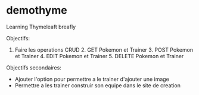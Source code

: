 # demothyme
Learning Thymeleaft breafly

Objectifs:

1. Faire les operations CRUD
   2. GET Pokemon et Trainer
   3. POST Pokemon et Trainer
   4. EDIT Pokemon et Trainer
   5. DELETE Pokemon et Trainer

Objectifs secondaires:

* Ajouter l'option pour permettre a le trainer d'ajouter une image
* Permettre a les trainer construir son equipe dans le site de creation
